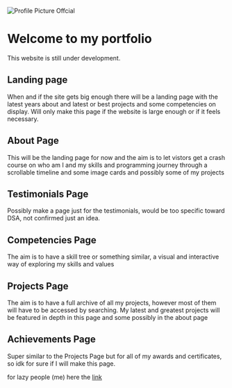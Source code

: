 ![Profile Picture Offcial](https://github.com/user-attachments/assets/d1253a05-d3ef-4ba8-8427-e5066222a96e)

# Welcome to my portfolio 

This website is still under development.

## Landing page
When and if the site gets big enough there will be a landing page with the latest years about and latest or best projects and some competencies on display. Will only make this page if the website is large enough or if it feels necessary.

## About Page
This will be the landing page for now and the aim is to let vistors get a crash course on who am I and my skills and programming journey through a scrollable timeline and some image cards and possibly some of my projects

## Testimonials Page
Possibly make a page just for the testimonials, would be too specific toward DSA, not confirmed just an idea.

## Competencies Page
The aim is to have a skill tree or something similar, a visual and interactive way of exploring my skills and values

## Projects Page
The aim is to have a full archive of all my projects, however most of them will have to be accessed by searching. My latest and greatest projects will be featured in depth in this page and some possibly in the about page

## Achievements Page
Super similar to the Projects Page but for all of my awards and certificates, so idk for sure if I will make this page.

for lazy people (me) here the [link](https://vensah-dev.github.io)
